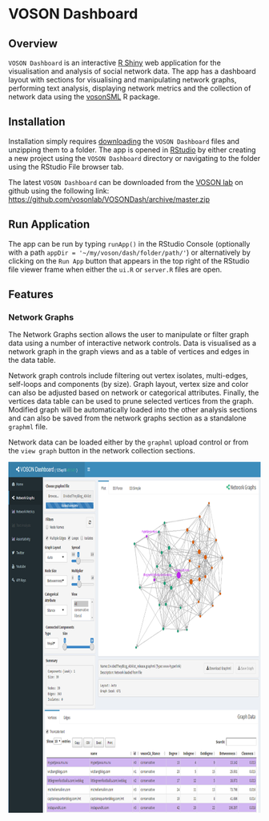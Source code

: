 # VOSON Dashboard

## Overview

`VOSON Dashboard` is an interactive [R Shiny](https://shiny.rstudio.com/) web application for the visualisation and analysis of social network data. The app has a dashboard layout with sections for visualising and manipulating network graphs, performing text analysis, displaying network metrics and the collection of network data using the [vosonSML](https://github.com/vosonlab/vosonSML) R package.

## Installation

Installation simply requires [downloading](https://github.com/vosonlab/VOSONDash/archive/master.zip) the `VOSON Dashboard` files and unzipping them to a folder. The app is opened in [RStudio](https://www.rstudio.com/) by either creating a new project using the `VOSON Dashboard` directory or navigating to the folder using the RStudio File browser tab.

The latest `VOSON Dashboard` can be downloaded from the [VOSON lab](https://github.com/vosonlab) on github using the following link: 
https://github.com/vosonlab/VOSONDash/archive/master.zip

## Run Application

The app can be run by typing `runApp()` in the RStudio Console (optionally with a path `appDir = '~/my/voson/dash/folder/path/'`) or alternatively by clicking on the `Run App` button that appears in the top right of the RStudio file viewer frame when either the `ui.R` or `server.R` files are open.

## Features

### Network Graphs

The Network Graphs section allows the user to manipulate or filter graph data using a number of interactive network controls. Data is visualised as a network graph in the graph views and as a table of vertices and edges in the data table.

Network graph controls include filtering out vertex isolates, multi-edges, self-loops and components (by size). Graph layout, vertex size and color can also be adjusted based on network or categorical attributes. Finally, the vertices data table can be used to prune selected vertices from the graph. Modified graph will be automatically loaded into the other analysis sections and can also be saved from the network graphs section as a standalone `graphml` file.

Network data can be loaded either by the `graphml` upload control or from the `view graph` button in the network collection sections.

<img src="www/VOSONDashboard-NetworkGraphs-1061x901.png" alt="VOSON Dashboard Network Graphs" width=861 height=701 />
